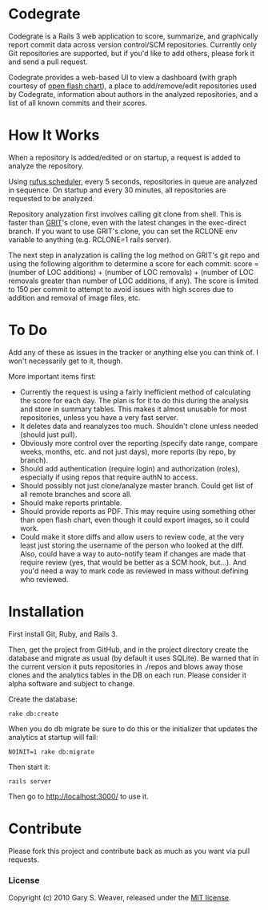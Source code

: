 Codegrate
=====

Codegrate is a Rails 3 web application to score, summarize, and graphically report commit data across version control/SCM repositories. Currently only Git repositories are supported, but if you'd like to add others, please fork it and send a pull request.

Codegrate provides a web-based UI to view a dashboard (with graph courtesy of [open flash chart][ofc]), a place to add/remove/edit repositories used by Codegrate, information about authors in the analyzed repositories, and a list of all known commits and their scores.

How It Works
=====

When a repository is added/edited or on startup, a request is added to analyze the repository.

Using [rufus scheduler][rsc], every 5 seconds, repositories in queue are analyzed in sequence. On startup and every 30 minutes, all repositories are requested to be analyzed.

Repository analyzation first involves calling git clone from shell. This is faster than [GRIT][grit]'s clone, even with the latest changes in the exec-direct branch. If you want to use GRIT's clone, you can set the RCLONE env variable to anything (e.g. RCLONE=1 rails server).

The next step in analyzation is calling the log method on GRIT's git repo and using the following algorithm to determine a score for each commit: score = (number of LOC additions) + (number of LOC removals) + (number of LOC removals greater than number of LOC additions, if any). The score is limited to 150 per commit to attempt to avoid issues with high scores due to addition and removal of image files, etc.

To Do
=====

Add any of these as issues in the tracker or anything else you can think of. I won't necessarily get to it, though.

More important items first:

* Currently the request is using a fairly inefficient method of calculating the score for each day. The plan is for it to do this during the analysis and store in summary tables. This makes it almost unusable for most repositories, unless you have a very fast server.
* It deletes data and reanalyzes too much. Shouldn't clone unless needed (should just pull).
* Obviously more control over the reporting (specify date range, compare weeks, months, etc. and not just days), more reports (by repo, by branch).
* Should add authentication (require login) and authorization (roles), especially if using repos that require authN to access.
* Should possibly not just clone/analyze master branch. Could get list of all remote branches and score all.
* Should make reports printable.
* Should provide reports as PDF. This may require using something other than open flash chart, even though it could export images, so it could work.
* Could make it store diffs and allow users to review code, at the very least just storing the username of the person who looked at the diff. Also, could have a way to auto-notify team if changes are made that require review (yes, that would be better as a SCM hook, but...). And you'd need a way to mark code as reviewed in mass without defining who reviewed.

Installation
=====

First install Git, Ruby, and Rails 3.

Then, get the project from GitHub, and in the project directory create the database and migrate as usual (by default it uses SQLite). Be warned that in the current version it puts repositories in ./repos and blows away those clones and the analytics tables in the DB on each run. Please consider it alpha software and subject to change.

Create the database:

    rake db:create

When you do db migrate be sure to do this or the initializer that updates the analytics at startup will fail:

    NOINIT=1 rake db:migrate

Then start it:

    rails server

Then go to [http://localhost:3000/][localhost] to use it.

Contribute
=====

Please fork this project and contribute back as much as you want via pull requests.

### License

Copyright (c) 2010 Gary S. Weaver, released under the [MIT license][lic].

[lic]: http://github.com/garysweaver/codegrate/blob/master/LICENSE
[ofc]: https://github.com/galetahub/open_flash_chart
[grit]: https://github.com/mojombo/grit
[rsc]: http://rufus.rubyforge.org/rufus-scheduler/
[localhost]: http://localhost:3000/